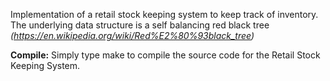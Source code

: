 Implementation of a retail stock keeping system to keep track of inventory.
The underlying data structure is a self balancing red black tree *(https://en.wikipedia.org/wiki/Red%E2%80%93black_tree)*

**Compile:**
Simply type make to compile the source code for the Retail Stock Keeping System.